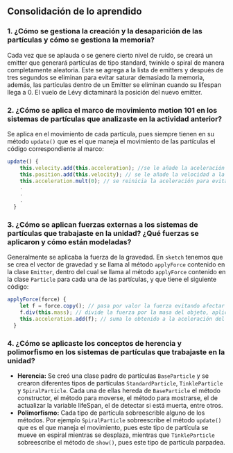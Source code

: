 ## Consolidación de lo aprendido
### 1. ¿Cómo se gestiona la creación y la desaparición de las partículas y cómo se gestiona la memoria?
Cada vez que se aplauda o se genere cierto nivel de ruido, se creará un emitter que generará partículas de tipo standard, twinkle o spiral de manera completamente aleatoria. Este se agrega a la lista de emitters y después de tres segundos se eliminan para evitar saturar demasiado la memoria, además, las partículas dentro de un Emitter se eliminan cuando su lifespan llega a 0. El vuelo de Lévy dictaminará la posición del nuevo emitter.

### 2. ¿Cómo se aplica el marco de movimiento motion 101 en los sistemas de partículas que analizaste en la actividad anterior?
Se aplica en el movimiento de cada partícula, pues siempre tienen en su método `update()` que es el que maneja el movimiento de las partículas el código correspondiente al marco:
``` js
update() {
    this.velocity.add(this.acceleration); //se le añade la aceleración a la velocidad
    this.position.add(this.velocity); // se le añade la velocidad a la posición
    this.acceleration.mult(0); // se reinicia la aceleración para evitar errores
    .
    .
    .
  }
```

### 3. ¿Cómo se aplican fuerzas externas a los sistemas de partículas que trabajaste en la unidad? ¿Qué fuerzas se aplicaron y cómo están modeladas?
Generalmente se aplicaba la fuerza de la gravedad. En `sketch` tenemos que se crea el vector de gravedad y se llama al método `applyForce` contenido en la clase `Emitter`, dentro del cual se llama al método `applyForce` contenido en la clase `Particle` para cada una de las partículas, y que tiene el siguiente código:
``` js
applyForce(force) {
    let f = force.copy(); // pasa por valor la fuerza evitando afectar directamente el valor de la misma, sino una copia de ella.
    f.div(this.mass); // divide la fuerza por la masa del objeto, aplicando la segunda ley de Newton (F = ma, por lo que a = F/m).
    this.acceleration.add(f); // suma lo obtenido a la aceleración del objeto, modificándola y por ende su velocidad y posición
  }
```

### 4. ¿Cómo se aplicaste los conceptos de herencia y polimorfismo en los sistemas de partículas que trabajaste en la unidad?
- **Herencia:** Se creó una clase padre de partículas `BaseParticle` y se crearon diferentes tipos de partículas `StandardParticle`, `TinkleParticle` y `SpiralParticle`. Cada una de ellas hereda de `BaseParticle` el método constructor, el método para moverse, el método para mostrarse, el de actualizar la variable lifeSpan, el de detectar si está muerta, entre otros.
- **Polimorfismo:** Cada tipo de partícula sobreescrible alguno de los métodos. Por ejemplo `SpiralParticle` sobreescribe el método `update()` que es el que maneja el movimiento, pues este tipo de partícula se mueve en espiral mientras se desplaza, mientras que `TinkleParticle` sobreescribe el método de `show()`, pues este tipo de partícula parpadea.
